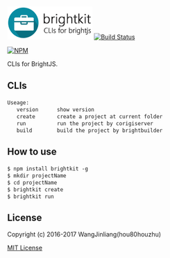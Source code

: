 ![brightkit](https://github.com/hou80houzhu/brightkit/raw/master/brightkit.png)  [![Build Status](https://travis-ci.org/hou80houzhu/brightkit.svg?branch=master)](https://travis-ci.org/hou80houzhu/brightkit)

[![NPM](https://nodei.co/npm/brightkit.png?downloads=true)](https://nodei.co/npm/brightkit/)

CLIs for BrightJS.

## CLIs

```
Useage:
   version      show version
   create       create a project at current folder
   run          run the project by corigiserver
   build        build the project by brightbuilder
```

## How to use

```
$ npm install brightkit -g
$ mkdir projectName
$ cd projectName
$ brightkit create
$ brightkit run
```

## License

Copyright (c) 2016-2017 WangJinliang(hou80houzhu)

[MIT License](https://github.com/hou80houzhu/corgiserver/blob/master/LICENSE "MIT License")
